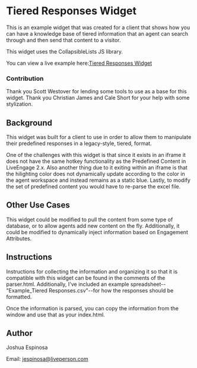 # Tiered Responses Widget 
This is an example widget that was created for a client that shows how you can have a knowledge base of tiered information that an agent can search through and then send that content to a visitor.

This widget uses the CollapsibleLists JS library.

You can view a live example here:[Tiered Responses Widget](https://tiered-responses-widget.herokuapp.com/index.html)

### Contribution 
Thank you Scott Westover for lending some tools to use as a base for this widget. Thank you Christian James and Cale Short for your help with some stylization.

## Background
This widget was built for a client to use in order to allow them to manipulate their predefined responses in a legacy-style, tiered, format.

One of the challenges with this widget is that since it exists in an iframe it does not have the same hotkey functionality as the Predefined Content in LiveEngage 2.x. Also another thing due to it exiting within an iframe is that the hilighting color does not dynamically update according to the color in the agent workspace and instead remains as a static blue. Lastly, to modify the set of predefined content you would have to re-parse the excel file.

## Other Use Cases
This widget could be modified to pull the content from some type of database, or to allow agents add new content on the fly. Additionally, it could be modified to dynamically inject information based on Engagement Attributes.

## Instructions
Instructions for collecting the information and organizing it so that it is compatible with this widget can be found in the comments of the parser.html. Additionally, I've included an example spreadsheet--"Example_Tiered Responses.csv"--for how the responses should be formatted.

Once the information is parsed, you can copy the information from the window and use that as your index.html.

## Author
Joshua Espinosa

Email: jespinosa@liveperson.com
